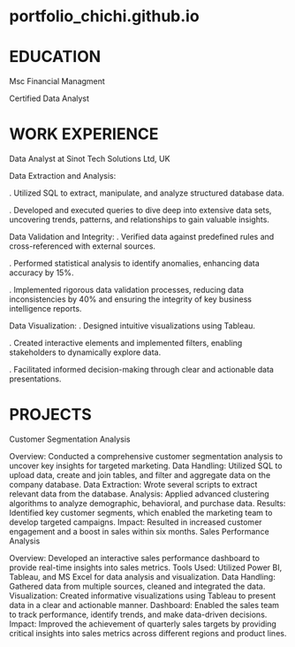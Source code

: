 # portfolio_chichi.github.io
# EDUCATION
Msc Financial Managment 

Certified Data Analyst

# WORK EXPERIENCE
Data Analyst at Sinot Tech Solutions Ltd, UK

Data Extraction and Analysis:

. Utilized SQL to extract, manipulate, and analyze structured database data.

. Developed and executed queries to dive deep into extensive data sets, uncovering trends, patterns, and relationships to gain valuable insights.

Data Validation and Integrity:
. Verified data against predefined rules and cross-referenced with external sources.

. Performed statistical analysis to identify anomalies, enhancing data accuracy by 15%.

. Implemented rigorous data validation processes, reducing data inconsistencies by 40% and ensuring the integrity of key business intelligence reports.

Data Visualization:
. Designed intuitive visualizations using Tableau.

. Created interactive elements and implemented filters, enabling stakeholders to dynamically explore data.

. Facilitated informed decision-making through clear and actionable data presentations.

# PROJECTS
Customer Segmentation Analysis

Overview: Conducted a comprehensive customer segmentation analysis to uncover key insights for targeted marketing.
Data Handling: Utilized SQL to upload data, create and join tables, and filter and aggregate data on the company database.
Data Extraction: Wrote several scripts to extract relevant data from the database.
Analysis: Applied advanced clustering algorithms to analyze demographic, behavioral, and purchase data.
Results: Identified key customer segments, which enabled the marketing team to develop targeted campaigns.
Impact: Resulted in increased customer engagement and a boost in sales within six months.
Sales Performance Analysis

Overview: Developed an interactive sales performance dashboard to provide real-time insights into sales metrics.
Tools Used: Utilized Power BI, Tableau, and MS Excel for data analysis and visualization.
Data Handling: Gathered data from multiple sources, cleaned and integrated the data.
Visualization: Created informative visualizations using Tableau to present data in a clear and actionable manner.
Dashboard: Enabled the sales team to track performance, identify trends, and make data-driven decisions.
Impact: Improved the achievement of quarterly sales targets by providing critical insights into sales metrics across different regions and product lines.

